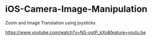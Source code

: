 # iOS-Camera-Image-Manipulation
Zoom and Image Translation using joysticks


https://www.youtube.com/watch?v=NS-ogtP_kXo&feature=youtu.be
